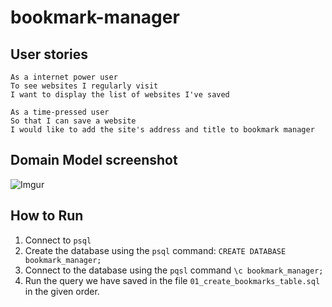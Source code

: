 # bookmark-manager


## User stories
```
As a internet power user
To see websites I regularly visit
I want to display the list of websites I've saved
```
```
As a time-pressed user
So that I can save a website
I would like to add the site's address and title to bookmark manager
```

## Domain Model screenshot

![Imgur](https://i.imgur.com/q9RJx97.png)

## How to Run

1. Connect to `psql`
2. Create the database using the `psql` command: `CREATE DATABASE bookmark_manager;`
3. Connect to the database using the `pqsl` command `\c bookmark_manager;`
4. Run the query we have saved in the file `01_create_bookmarks_table.sql` in the given order.

